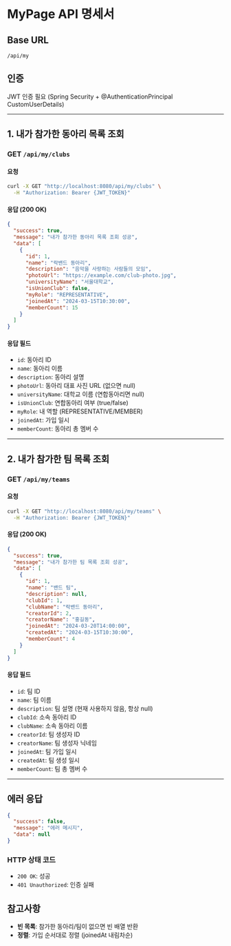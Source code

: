 # MyPage API 명세서

## Base URL
`/api/my`

## 인증
JWT 인증 필요 (Spring Security + @AuthenticationPrincipal CustomUserDetails)

---

## 1. 내가 참가한 동아리 목록 조회
### GET `/api/my/clubs`

#### 요청
```bash
curl -X GET "http://localhost:8080/api/my/clubs" \
  -H "Authorization: Bearer {JWT_TOKEN}"
```

#### 응답 (200 OK)
```json
{
  "success": true,
  "message": "내가 참가한 동아리 목록 조회 성공",
  "data": [
    {
      "id": 1,
      "name": "락밴드 동아리",
      "description": "음악을 사랑하는 사람들의 모임",
      "photoUrl": "https://example.com/club-photo.jpg",
      "universityName": "서울대학교",
      "isUnionClub": false,
      "myRole": "REPRESENTATIVE",
      "joinedAt": "2024-03-15T10:30:00",
      "memberCount": 15
    }
  ]
}
```

#### 응답 필드
- `id`: 동아리 ID
- `name`: 동아리 이름  
- `description`: 동아리 설명
- `photoUrl`: 동아리 대표 사진 URL (없으면 null)
- `universityName`: 대학교 이름 (연합동아리면 null)
- `isUnionClub`: 연합동아리 여부 (true/false)
- `myRole`: 내 역할 (REPRESENTATIVE/MEMBER)
- `joinedAt`: 가입 일시
- `memberCount`: 동아리 총 멤버 수

---

## 2. 내가 참가한 팀 목록 조회
### GET `/api/my/teams`

#### 요청
```bash
curl -X GET "http://localhost:8080/api/my/teams" \
  -H "Authorization: Bearer {JWT_TOKEN}"
```

#### 응답 (200 OK)
```json
{
  "success": true,
  "message": "내가 참가한 팀 목록 조회 성공",
  "data": [
    {
      "id": 1,
      "name": "밴드 팀",
      "description": null,
      "clubId": 1,
      "clubName": "락밴드 동아리",
      "creatorId": 2,
      "creatorName": "홍길동",
      "joinedAt": "2024-03-20T14:00:00",
      "createdAt": "2024-03-15T10:30:00",
      "memberCount": 4
    }
  ]
}
```

#### 응답 필드
- `id`: 팀 ID
- `name`: 팀 이름
- `description`: 팀 설명 (현재 사용하지 않음, 항상 null)
- `clubId`: 소속 동아리 ID
- `clubName`: 소속 동아리 이름
- `creatorId`: 팀 생성자 ID
- `creatorName`: 팀 생성자 닉네임
- `joinedAt`: 팀 가입 일시
- `createdAt`: 팀 생성 일시
- `memberCount`: 팀 총 멤버 수

---

## 에러 응답
```json
{
  "success": false,
  "message": "에러 메시지",
  "data": null
}
```

### HTTP 상태 코드
- `200 OK`: 성공
- `401 Unauthorized`: 인증 실패

## 참고사항
- **빈 목록**: 참가한 동아리/팀이 없으면 빈 배열 반환
- **정렬**: 가입 순서대로 정렬 (joinedAt 내림차순)

